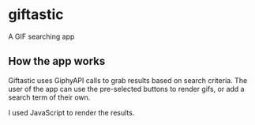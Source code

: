 # giftastic
A GIF searching app 

## How the app works

Giftastic uses GiphyAPI calls to grab results based on search criteria. The user of the app can use the pre-selected buttons to render gifs, or add a search term of their own.

I used JavaScript to render the results. 
